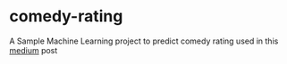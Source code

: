 # comedy-rating
A Sample Machine Learning project to predict comedy rating used in this [medium]() post

